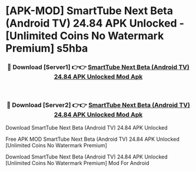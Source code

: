 # [APK-MOD] SmartTube Next Beta (Android TV) 24.84 APK Unlocked - [Unlimited Coins No Watermark Premium] s5hba



<div align="center">
<h3>🔴 Download [Server1] 👉👉 <a href="https://momento.my/?title=SmartTube_Next_Beta_(Android_TV)_24.84_APK_Unlocked">SmartTube Next Beta (Android TV) 24.84 APK Unlocked Mod Apk</a></h3><br>

<h3>🔴 Download [Server2] 👉👉 <a href="https://momento.my/?title=SmartTube_Next_Beta_(Android_TV)_24.84_APK_Unlocked">SmartTube Next Beta (Android TV) 24.84 APK Unlocked Mod Apk</a></h3>
</div>



Download SmartTube Next Beta (Android TV) 24.84 APK Unlocked 

Free APK MOD SmartTube Next Beta (Android TV) 24.84 APK Unlocked [Unlimited Coins No Watermark Premium]

Download SmartTube Next Beta (Android TV) 24.84 APK Unlocked [Unlimited Coins No Watermark Premium] Mod For Android
